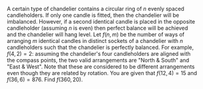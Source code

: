 A certain type of chandelier contains a circular ring of $n$ evenly spaced candleholders.
If only one candle is fitted, then the chandelier will be imbalanced. However, if a second identical candle is placed in the opposite candleholder (assuming $n$ is even) then perfect balance will be achieved and the chandelier will hang level.
Let $f(n,m)$ be the number of ways of arranging $m$ identical candles in distinct sockets of a chandelier with $n$ candleholders such that the chandelier is perfectly balanced.
For example, $f(4, 2) = 2$: assuming the chandelier's four candleholders are aligned with the compass points, the two valid arrangements are "North & South" and "East & West". Note that these are considered to be different arrangements even though they are related by rotation.
You are given that $f(12,4) = 15$ and $f(36, 6) = 876$.
Find $f(360, 20)$.